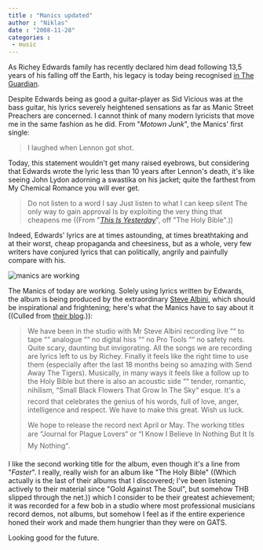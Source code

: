 ```yaml
---
title : "Manics updated"
author : "Niklas"
date : "2008-11-28"
categories : 
 - music
---
```


As Richey Edwards family has recently declared him dead following 13,5 years of his falling off the Earth, his legacy is today being recognised [in The Guardian](http://www.guardian.co.uk/music/musicblog/2008/nov/27/manic-street-preachers).

Despite Edwards being as good a guitar-player as Sid Vicious was at the bass guitar, his lyrics severely heightened sensations as far as Manic Street Preachers are concerned. I cannot think of many modern lyricists that move me in the same fashion as he did. From "_Motown Junk_", the Manics' first single:

> I laughed when Lennon got shot.

Today, this statement wouldn't get many raised eyebrows, but considering that Edwards wrote the lyric less than 10 years after Lennon's death, it's like seeing John Lydon adorning a swastika on his jacket; quite the farthest from My Chemical Romance you will ever get.

> Do not listen to a word I say Just listen to what I can keep silent The only way to gain approval Is by exploiting the very thing that cheapens me ((From "_[This Is Yesterday](http://www.lyricsmania.com/lyrics/manic_street_preachers_lyrics_201/the_holy_bible_lyrics_988/this_is_yesterday_lyrics_11175.html)_", off "The Holy Bible".))

Indeed, Edwards' lyrics are at times astounding, at times breathtaking and at their worst, cheap propaganda and cheesiness, but as a whole, very few writers have conjured lyrics that can politically, angrily and painfully compare with his.

![manics are working](https://niklasblog.com/wp-content/2008-11-27-manics.jpg)

The Manics of today are working. Solely using lyrics written by Edwards, the album is being produced by the extraordinary [Steve Albini](http://en.wikipedia.org/wiki/Steve_albini), which should be inspirational and frightening; here's what the Manics have to say about it ((Culled from [their blog](http://www.manicstreetpreachers.com/07/news/2008/11/04/we_have_been_making_music).)):

> We have been in the studio with Mr Steve Albini recording live ““ to tape ““ analogue ““ no digital hiss ““ no Pro Tools ““ no safety nets. Quite scary, daunting but invigorating. All the songs we are recording are lyrics left to us by Richey. Finally it feels like the right time to use them (especially after the last 18 months being so amazing with Send Away The Tigers). Musically, in many ways it feels like a follow up to the Holy Bible but there is also an acoustic side ““ tender, romantic, nihilism, “Small Black Flowers That Grow In The Sky“ esque. It's a record that celebrates the genius of his words, full of love, anger, intelligence and respect. We have to make this great. Wish us luck.
> 
> We hope to release the record next April or May. The working titles are “Journal for Plague Lovers“ or “I Know I Believe In Nothing But It Is My Nothing“.

I like the second working title for the album, even though it's a line from "_Faster_". I really, really wish for an album like "The Holy Bible" ((Which actually is the last of their albums that I discovered; I've been listening actively to their material since "Gold Against The Soul", but somehow THB slipped through the net.)) which I consider to be their greatest achievement; it was recorded for a few bob in a studio where most professional musicians record demos, not albums, but somehow I feel as if the entire experience honed their work and made them hungrier than they were on GATS.

Looking good for the future.
